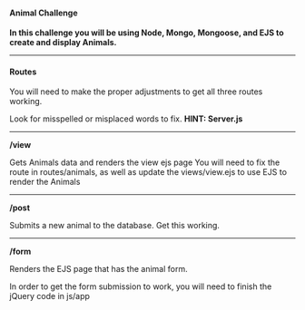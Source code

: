 #### Animal Challenge


**In this challenge you will be using Node, Mongo, Mongoose, and EJS to create and display Animals.**


----

#### Routes

You will need to make the proper adjustments to get
all three routes working.

Look for misspelled or misplaced words to fix.
__HINT: Server.js__

---

__/view__   

Gets Animals data and renders the view ejs page
You will need to fix the route in routes/animals,
as well as update the views/view.ejs to use EJS to render the Animals

---


__/post__

Submits a new animal to the database. Get this working.

----

__/form__   

Renders the EJS page that has the animal form.

In order to get the form submission to work, you will need to finish the  jQuery code in js/app
